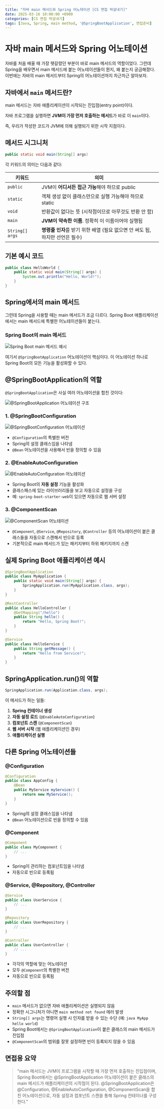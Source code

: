 ```yaml
---
title: "자바 main 메서드와 Spring 어노테이션 [CS 면접 박살내기]"
date: 2025-03-16 10:00:00 +0900
categories: [CS 면접 박살내기]
tags: [Java, Spring, main method, '@SpringBootApplication', 면접준비]
---
```


# 자바 main 메서드와 Spring 어노테이션

자바를 처음 배울 때 가장 헷갈렸던 부분이 바로 main 메서드의 역할이었다. 그런데 Spring을 배우면서 main 메서드에 붙는 어노테이션들이 뭔지, 왜 붙는지 궁금해졌다. 이번에는 자바의 main 메서드부터 Spring의 어노테이션까지 차근차근 알아보자.

## 자바에서 `main` 메서드란?

main 메서드는 자바 애플리케이션이 시작되는 진입점(entry point)이다.

자바 프로그램을 실행하면 **JVM이 가장 먼저 호출하는 메서드**가 바로 이 `main`이다.

즉, 우리가 작성한 코드가 JVM에 의해 실행되기 위한 시작 지점이다.

## 메서드 시그니처

```java
public static void main(String[] args)
```

각 키워드의 의미는 다음과 같다:

| 키워드 | 의미 |
| --- | --- |
| `public` | JVM이 **어디서든 접근 가능**해야 하므로 public |
| `static` | 객체 생성 없이 클래스만으로 실행 가능해야 하므로 static |
| `void` | 반환값이 없다는 뜻 (시작점이므로 아무것도 반환 안 함) |
| `main` | **JVM이 약속한 이름**. 정확히 이 이름이어야 실행됨 |
| `String[] args` | **명령줄 인자**를 받기 위한 배열 (필요 없으면 안 써도 됨, 하지만 선언은 필수) |

## 기본 예시 코드

```java
public class HelloWorld {
    public static void main(String[] args) {
        System.out.println("Hello, World!");
    }
}
```

## Spring에서의 main 메서드

그런데 Spring을 사용할 때는 main 메서드가 조금 다르다. Spring Boot 애플리케이션에서는 main 메서드에 특별한 어노테이션들이 붙는다.

### Spring Boot의 main 메서드

![Spring Boot main 메서드 예시](/assets/img/posts/2025-03-16-java-main-method-spring-annotations/spring_1.png)

여기서 `@SpringBootApplication` 어노테이션이 핵심이다. 이 어노테이션 하나로 Spring Boot의 모든 기능을 활성화할 수 있다.

## @SpringBootApplication의 역할

`@SpringBootApplication`은 사실 여러 어노테이션을 합친 것이다:

![@SpringBootApplication 어노테이션 구조](/assets/img/posts/2025-03-16-java-main-method-spring-annotations/spring_2.png)

### 1. @SpringBootConfiguration

![@SpringBootConfiguration 어노테이션](/assets/img/posts/2025-03-16-java-main-method-spring-annotations/spring_3.png)

- `@Configuration`의 특별한 버전
- Spring의 설정 클래스임을 나타냄
- `@Bean` 어노테이션을 사용해서 빈을 정의할 수 있음

### 2. @EnableAutoConfiguration

![@EnableAutoConfiguration 어노테이션](/assets/img/posts/2025-03-16-java-main-method-spring-annotations/spring_4.png)

- Spring Boot의 **자동 설정** 기능을 활성화
- 클래스패스에 있는 라이브러리들을 보고 자동으로 설정을 구성
- 예: `spring-boot-starter-web`이 있으면 자동으로 웹 서버 설정

### 3. @ComponentScan

![@ComponentScan 어노테이션](/assets/img/posts/2025-03-16-java-main-method-spring-annotations/spring_5.png)

- `@Component`, `@Service`, `@Repository`, `@Controller` 등의 어노테이션이 붙은 클래스들을 자동으로 스캔해서 빈으로 등록
- 기본적으로 main 메서드가 있는 패키지부터 하위 패키지까지 스캔

## 실제 Spring Boot 애플리케이션 예시

```java
@SpringBootApplication
public class MyApplication {
    public static void main(String[] args) {
        SpringApplication.run(MyApplication.class, args);
    }
}

@RestController
public class HelloController {
    @GetMapping("/hello")
    public String hello() {
        return "Hello, Spring Boot!";
    }
}

@Service
public class HelloService {
    public String getMessage() {
        return "Hello from Service!";
    }
}
```

## SpringApplication.run()의 역할

```java
SpringApplication.run(Application.class, args);
```

이 메서드가 하는 일들:

1. **Spring 컨테이너 생성**
2. **자동 설정 로드** (`@EnableAutoConfiguration`)
3. **컴포넌트 스캔** (`@ComponentScan`)
4. **웹 서버 시작** (웹 애플리케이션인 경우)
5. **애플리케이션 실행**

## 다른 Spring 어노테이션들

### @Configuration

```java
@Configuration
public class AppConfig {
    @Bean
    public MyService myService() {
        return new MyService();
    }
}
```

- Spring의 설정 클래스임을 나타냄
- `@Bean` 어노테이션으로 빈을 정의할 수 있음

### @Component

```java
@Component
public class MyComponent {
    // ...
}
```

- Spring이 관리하는 컴포넌트임을 나타냄
- 자동으로 빈으로 등록됨

### @Service, @Repository, @Controller

```java
@Service
public class UserService {
    // ...
}

@Repository
public class UserRepository {
    // ...
}

@Controller
public class UserController {
    // ...
}
```

- 각각의 역할에 맞는 어노테이션
- 모두 `@Component`의 특별한 버전
- 자동으로 빈으로 등록됨

## 주의할 점

- `main` 메서드가 없으면 자바 애플리케이션은 실행되지 않음
- 정확한 시그니처가 아니면 `main method not found` 에러 발생
- `String[] args`는 명령어 실행 시 인자를 받을 수 있는 수단 (예: `java MyApp hello world`)
- Spring Boot에서는 `@SpringBootApplication`이 붙은 클래스의 main 메서드가 진입점
- `@ComponentScan`의 범위를 잘못 설정하면 빈이 등록되지 않을 수 있음

## 면접용 요약

> "main 메서드는 JVM이 프로그램을 시작할 때 가장 먼저 호출하는 진입점이며, Spring Boot에서는 @SpringBootApplication 어노테이션이 붙은 클래스의 main 메서드가 애플리케이션의 시작점이 된다. @SpringBootApplication은 @Configuration, @EnableAutoConfiguration, @ComponentScan을 합친 어노테이션으로, 자동 설정과 컴포넌트 스캔을 통해 Spring 컨테이너를 구성한다."
